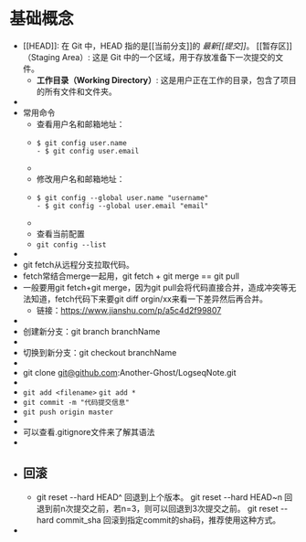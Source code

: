 # 基础概念
- [[HEAD]]: 在 Git 中，HEAD 指的是[[当前分支]]的 *最新[[提交]]*。
  [[暂存区]]（Staging Area）: 这是 Git 中的一个区域，用于存放准备下一次提交的文件。
  - **工作目录（Working Directory）**: 这是用户正在工作的目录，包含了项目的所有文件和文件夹。
-
- 常用命令
	- 查看用户名和邮箱地址：
	- ```
	  $ git config user.name
	  - $ git config user.email
	  ```
	-
	- 修改用户名和邮箱地址：
	- ```
	  $ git config --global user.name "username"
	  - $ git config --global user.email "email"
	  ```
	-
	- 查看当前配置
	- `git config --list`
-
- git fetch从远程分支拉取代码。
- fetch常结合merge一起用，git fetch + git merge == git pull
- 一般要用git fetch+git merge，因为git pull会将代码直接合并，造成冲突等无法知道，fetch代码下来要git
  diff orgin/xx来看一下差异然后再合并。
	- 链接：https://www.jianshu.com/p/a5c4d2f99807
-
- 创建新分支：git branch branchName
-
- 切换到新分支：git checkout branchName
-
- git clone git@github.com:Another-Ghost/LogseqNote.git
-
- `git add <filename>`
  `git add *`
- `git commit -m "代码提交信息"`
- `git push origin master`
-
- 可以查看.gitignore文件来了解其语法
-
- ## 回滚
	- git reset --hard HEAD^ 回退到上个版本。
	  git reset --hard HEAD~n 回退到前n次提交之前，若n=3，则可以回退到3次提交之前。
	  git reset --hard commit_sha 回滚到指定commit的sha码，推荐使用这种方式。
-